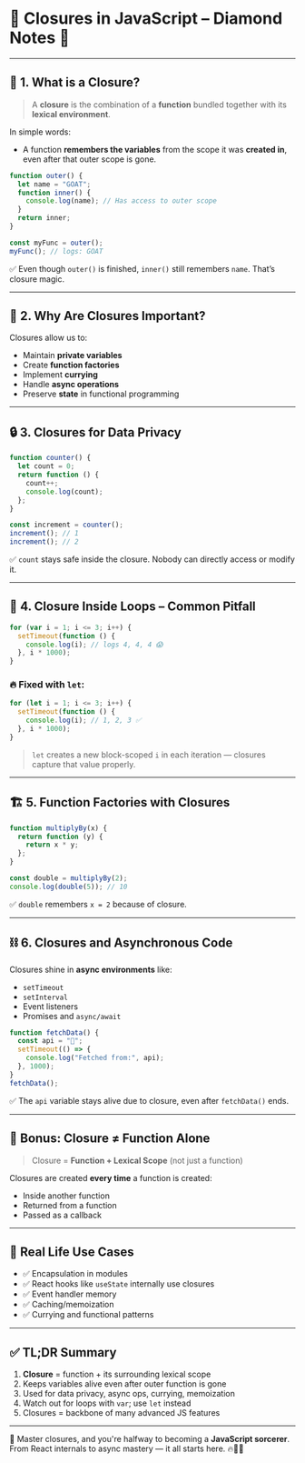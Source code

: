 # 🔐 Closures in JavaScript – Diamond Notes 💎

---

## 🧠 1. What is a Closure?

> A **closure** is the combination of a **function** bundled together with its **lexical environment**.

In simple words:

* A function **remembers the variables** from the scope it was **created in**, even after that outer scope is gone.

```js
function outer() {
  let name = "GOAT";
  function inner() {
    console.log(name); // Has access to outer scope
  }
  return inner;
}

const myFunc = outer();
myFunc(); // logs: GOAT
```

✅ Even though `outer()` is finished, `inner()` still remembers `name`. That’s closure magic.

---

## 🔬 2. Why Are Closures Important?

Closures allow us to:

* Maintain **private variables**
* Create **function factories**
* Implement **currying**
* Handle **async operations**
* Preserve **state** in functional programming

---

## 🔒 3. Closures for Data Privacy

```js
function counter() {
  let count = 0;
  return function () {
    count++;
    console.log(count);
  };
}

const increment = counter();
increment(); // 1
increment(); // 2
```

✅ `count` stays safe inside the closure. Nobody can directly access or modify it.

---

## 🧪 4. Closure Inside Loops – Common Pitfall

```js
for (var i = 1; i <= 3; i++) {
  setTimeout(function () {
    console.log(i); // logs 4, 4, 4 😱
  }, i * 1000);
}
```

### 🔥 Fixed with `let`:

```js
for (let i = 1; i <= 3; i++) {
  setTimeout(function () {
    console.log(i); // 1, 2, 3 ✅
  }, i * 1000);
}
```

> `let` creates a new block-scoped `i` in each iteration — closures capture that value properly.

---

## 🏗️ 5. Function Factories with Closures

```js
function multiplyBy(x) {
  return function (y) {
    return x * y;
  };
}

const double = multiplyBy(2);
console.log(double(5)); // 10
```

✅ `double` remembers `x = 2` because of closure.

---

## ⛓️ 6. Closures and Asynchronous Code

Closures shine in **async environments** like:

* `setTimeout`
* `setInterval`
* Event listeners
* Promises and `async/await`

```js
function fetchData() {
  const api = "🚀";
  setTimeout(() => {
    console.log("Fetched from:", api);
  }, 1000);
}
fetchData();
```

✅ The `api` variable stays alive due to closure, even after `fetchData()` ends.

---

## 🧠 Bonus: Closure ≠ Function Alone

> Closure = **Function + Lexical Scope** (not just a function)

Closures are created **every time** a function is created:

* Inside another function
* Returned from a function
* Passed as a callback

---

## 🚀 Real Life Use Cases

* ✅ Encapsulation in modules
* ✅ React hooks like `useState` internally use closures
* ✅ Event handler memory
* ✅ Caching/memoization
* ✅ Currying and functional patterns

---

## ✅ TL;DR Summary

1. **Closure** = function + its surrounding lexical scope
2. Keeps variables alive even after outer function is gone
3. Used for data privacy, async ops, currying, memoization
4. Watch out for loops with `var`; use `let` instead
5. Closures = backbone of many advanced JS features

---

🎩 Master closures, and you're halfway to becoming a **JavaScript sorcerer**. From React internals to async mastery — it all starts here. 🔥🧙‍♂️
